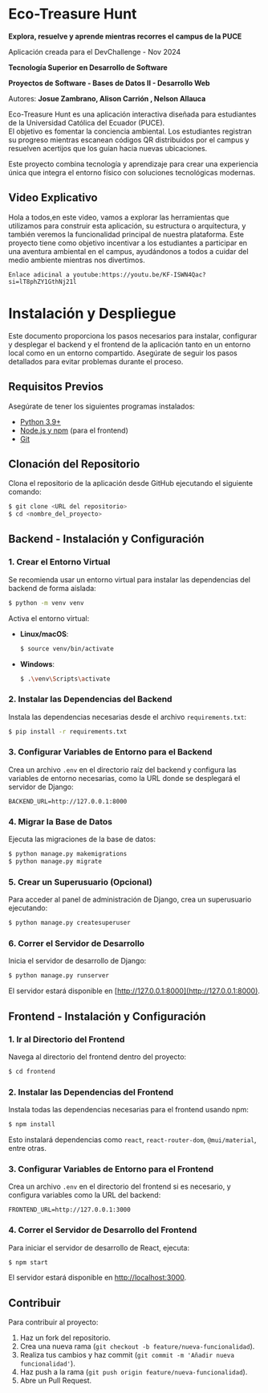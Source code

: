 # Eco-Treasure Hunt
**Explora, resuelve y aprende mientras recorres el campus de la PUCE** 

Aplicación creada para el DevChallenge - Nov 2024

**Tecnología Superior en Desarrollo de Software**

**Proyectos de Software - Bases de Datos II - Desarrollo Web**

Autores: **Josue Zambrano, Alison Carrión , Nelson Allauca**


Eco-Treasure Hunt es una aplicación interactiva diseñada para estudiantes de la Universidad Católica del Ecuador (PUCE).  
El objetivo es fomentar la conciencia ambiental. Los estudiantes registran su progreso mientras escanean códigos QR distribuidos por el campus y resuelven acertijos que los guían hacia nuevas ubicaciones.  

Este proyecto combina tecnología y aprendizaje para crear una experiencia única que integra el entorno físico con soluciones tecnológicas modernas.

## Video Explicativo
Hola a todos,en este video, vamos a explorar las herramientas que utilizamos para construir esta aplicación, su estructura o arquitectura, y también veremos la funcionalidad principal de nuestra plataforma. Este proyecto tiene como objetivo incentivar a los estudiantes a participar en una aventura ambiental en el campus, ayudándonos a todos a cuidar del medio ambiente mientras nos divertimos.

    Enlace adicinal a youtube:https://youtu.be/KF-ISWN4Qac?si=lT8phZY1GthNj21l


# Instalación y Despliegue

Este documento proporciona los pasos necesarios para instalar, configurar y desplegar el backend y el frontend de la aplicación tanto en un entorno local como en un entorno compartido. Asegúrate de seguir los pasos detallados para evitar problemas durante el proceso.

## Requisitos Previos

Asegúrate de tener los siguientes programas instalados:

- [Python 3.9+](https://www.python.org/downloads/)
- [Node.js y npm](https://nodejs.org/en/download/) (para el frontend)
- [Git](https://git-scm.com/)

## Clonación del Repositorio

Clona el repositorio de la aplicación desde GitHub ejecutando el siguiente comando:

```bash
$ git clone <URL del repositorio>
$ cd <nombre_del_proyecto>
```

## Backend - Instalación y Configuración

### 1. Crear el Entorno Virtual

Se recomienda usar un entorno virtual para instalar las dependencias del backend de forma aislada:

```bash
$ python -m venv venv
```

Activa el entorno virtual:

- **Linux/macOS**:
  ```bash
  $ source venv/bin/activate
  ```
- **Windows**:
  ```bash
  $ .\venv\Scripts\activate
  ```

### 2. Instalar las Dependencias del Backend

Instala las dependencias necesarias desde el archivo `requirements.txt`:

```bash
$ pip install -r requirements.txt
```

### 3. Configurar Variables de Entorno para el Backend

Crea un archivo `.env` en el directorio raíz del backend y configura las variables de entorno necesarias, como la URL donde se desplegará el servidor de Django:

```
BACKEND_URL=http://127.0.0.1:8000
```

### 4. Migrar la Base de Datos

Ejecuta las migraciones de la base de datos:

```bash
$ python manage.py makemigrations
$ python manage.py migrate
```

### 5. Crear un Superusuario (Opcional)

Para acceder al panel de administración de Django, crea un superusuario ejecutando:

```bash
$ python manage.py createsuperuser
```

### 6. Correr el Servidor de Desarrollo

Inicia el servidor de desarrollo de Django:

```bash
$ python manage.py runserver
```

El servidor estará disponible en [http://127.0.0.1:8000](http://127.0.0.1:8000).

## Frontend - Instalación y Configuración

### 1. Ir al Directorio del Frontend

Navega al directorio del frontend dentro del proyecto:

```bash
$ cd frontend
```

### 2. Instalar las Dependencias del Frontend

Instala todas las dependencias necesarias para el frontend usando npm:

```bash
$ npm install
```

Esto instalará dependencias como `react`, `react-router-dom`, `@mui/material`, entre otras.

### 3. Configurar Variables de Entorno para el Frontend

Crea un archivo `.env` en el directorio del frontend si es necesario, y configura variables como la URL del backend:

```
FRONTEND_URL=http://127.0.0.1:3000
```

### 4. Correr el Servidor de Desarrollo del Frontend

Para iniciar el servidor de desarrollo de React, ejecuta:

```bash
$ npm start
```

El servidor estará disponible en [http://localhost:3000](http://localhost:3000).

## Contribuir

Para contribuir al proyecto:

1. Haz un fork del repositorio.
2. Crea una nueva rama (`git checkout -b feature/nueva-funcionalidad`).
3. Realiza tus cambios y haz commit (`git commit -m 'Añadir nueva funcionalidad'`).
4. Haz push a la rama (`git push origin feature/nueva-funcionalidad`).
5. Abre un Pull Request.

